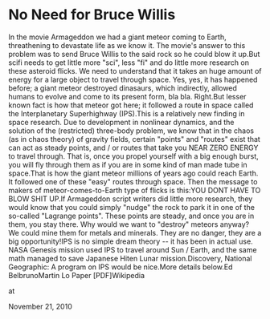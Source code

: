 # No Need for Bruce Willis
In the movie Armageddon we had a giant meteor coming to Earth, threathening to devastate life as we know it. The movie's answer to this problem was to send Bruce Willis to the said rock so he could blow it up.But scifi needs to get little more "sci", less "fi" and do little more research on these asteroid flicks. We need to understand that it takes an huge amount of energy for a large object to travel through space. Yes, yes, it has happened before; a giant meteor destroyed dinasaurs, which indirectly, allowed humans to evolve and come to its present form, bla bla. Right.But lesser known fact is how that meteor got here; it followed a route in space called the Interplanetary Superhighway (IPS).This is a relatively new finding in space research. Due to development in nonlinear dynamics, and the solution of the (restricted) three-body problem, we know that in the chaos (as in chaos theory) of gravity fields, certain "points" and "routes" exist that can act as steady points, and / or routes that take you NEAR ZERO ENERGY to travel through. That is, once you propel yourself with a big enough burst, you will fly through them as if you are in some kind of man made tube in space.That is how the giant meteor millions of years ago could reach Earth. It followed one of these "easy" routes through space. Then the message to makers of meteor-comes-to-Earth type of flicks is this:YOU DONT HAVE TO BLOW SHIT UP.If Armageddon script writers did little more research, they would know that you could simply "nudge" the rock to park it in one of the so-called "Lagrange points". These points are steady, and once you are in them, you stay there. Why would we want to "destroy" meteors anyway? We could mine them for metals and minerals. They are no danger, they are a big opportunity!IPS is no simple dream theory  -- it has been in actual use.  NASA Genesis mission used IPS to travel around Sun / Earth, and the same  math managed to save Japanese Hiten Lunar mission.Discovery, National Geographic: A program on IPS would be nice.More details below.Ed BelbrunoMartin Lo Paper [PDF]Wikipedia







at

November 21, 2010















